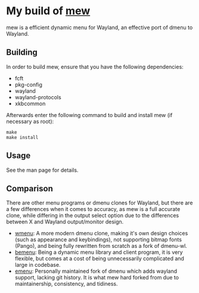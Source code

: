 # My build of [mew](https://codeberg.org/sewn/mew)
mew is a efficient dynamic menu for Wayland, an effective port of dmenu to Wayland.

## Building
In order to build mew, ensure that you have the following dependencies:

* fcft
* pkg-config
* wayland
* wayland-protocols
* xkbcommon

Afterwards enter the following command to build and install mew
(if necessary as root):
```
make
make install
```

## Usage
See the man page for details.

## Comparison

There are other menu programs or dmenu clones for Wayland, but there
are a few differences when it comes to accuracy, as mew is a full accurate
clone, while differing in the output select option due to the differences
between X and Wayland output/monitor design.

* [wmenu](https://codeberg.org/adnano/wmenu): A more modern dmenu clone,
  making it's own design choices (such as appearance and keybindings), not
  supporting bitmap fonts (Pango), and being fully rewritten from scratch as a
  fork of dmenu-wl.
* [bemenu](https://github.com/Cloudef/bemenu): Being a dynamic menu library
  and client program, it is very flexible, but comes at a cost of being
  unnecessarily complicated and large in codebase.
* [emenu](https://codeberg.org/fbushstone/emenu): Personally maintained fork
  of dmenu which adds wayland support, lacking git history. It is what
  mew hard forked from due to maintainership, consistency, and tidiness.
